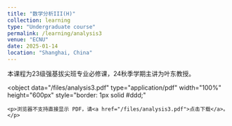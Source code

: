 ```yaml
---
title: "数学分析III(H)"
collection: learning
type: "Undergraduate course"
permalink: /learning/analysis3
venue: "ECNU"
date: 2025-01-14
location: "Shanghai, China"
---
```


本课程为23级强基拔尖班专业必修课，24秋季学期主讲为叶东教授。

<object 
    data="/files/analysis3.pdf" 
    type="application/pdf" 
    width="100%" 
    height="600px"
    style="border: 1px solid #ddd;"
>
    <p>浏览器不支持直接显示 PDF，请<a href="/files/analysis3.pdf">点击下载</a>。</p>
</object>

